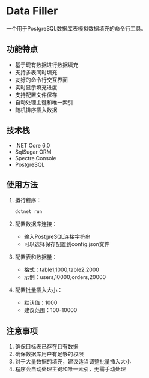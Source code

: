 # Data Filler

一个用于PostgreSQL数据库表模拟数据填充的命令行工具。

## 功能特点

- 基于现有数据进行数据填充
- 支持多表同时填充
- 友好的命令行交互界面
- 实时显示填充进度
- 支持配置文件保存
- 自动处理主键和唯一索引
- 随机排序插入数据

## 技术栈

- .NET Core 6.0
- SqlSugar ORM
- Spectre.Console
- PostgreSQL

## 使用方法

1. 运行程序：
   ```bash
   dotnet run
   ```

2. 配置数据库连接：
   - 输入PostgreSQL连接字符串
   - 可以选择保存配置到config.json文件

3. 配置表和数据量：
   - 格式：table1,1000;table2,2000
   - 示例：users,10000;orders,20000

4. 配置批量插入大小：
   - 默认值：1000
   - 建议范围：100-10000

## 注意事项

1. 确保目标表已存在且有数据
2. 确保数据库用户有足够的权限
3. 对于大量数据的填充，建议适当调整批量插入大小
4. 程序会自动处理主键和唯一索引，无需手动处理
